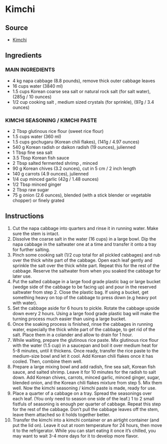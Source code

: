 # Kimchi

## Source
- [Kimchi](https://mykoreankitchen.com/kimchi-recipe/)

## Ingredients
### MAIN INGREDIENTS
- 4 kg napa cabbage (8.8 pounds), remove thick outer cabbage leaves
- 16 cups water (3840 ml)
- 1.5 cups Korean coarse sea salt or natural rock salt (for salt water), (285g / 10 ounces)
- 1/2 cup cooking salt , medium sized crystals (for sprinkle), (97g / 3.4 ounces)
### KIMCHI SEASONING / KIMCHI PASTE
- 2 Tbsp glutinous rice flour (sweet rice flour)
- 1.5 cups water (360 ml)
- 1.5 cups gochugaru (Korean chili flakes), (141g / 4.97 ounces)
- 540 g Korean radish or daikon radish (19 ounces), julienned
- 1 Tbsp fine sea salt
- 3.5 Tbsp Korean fish sauce
- 2 Tbsp salted fermented shrimp , minced
- 90 g Korean chives (3.2 ounces), cut in 5 cm / 2 inch length
- 140 g carrots (4.9 ounces), julienned
- 1/4 cup minced garlic (42g / 1.48 ounces)
- 1/2 Tbsp minced ginger
- 2 Tbsp raw sugar
- 75 g onion (2.6 ounces), blended (with a stick blender or vegetable chopper) or finely grated

## Instructions
1. Cut the napa cabbage into quarters and rinse it in running water. Make sure the stem is intact.
2. Dissolve the coarse salt in the water (16 cups) in a large bowl. Dip the napa cabbage in the saltwater one at a time and transfer it onto a tray for further salting.
3. Pinch some cooking salt (1/2 cup total for all pickled cabbages) and rub over the thick white part of the cabbage. Open each leaf gently and sprinkle the salt over the thick white part. Repeat this for the rest of the cabbage. Reserve the saltwater from when you soaked the cabbage for later use.
4. Put the salted cabbage in a large food grade plastic bag or large bucket (wedge side of the cabbage to be facing up) and pour in the reserved saltwater from step 2. Close the plastic bag. If using a bucket, get something heavy on top of the cabbage to press down (e.g heavy pot with water).
5. Set the cabbage aside for 6 hours to pickle. Rotate the cabbage upside down every 2 hours. Using a large food grade plastic bag will make the turning process much easier than using a large bucket.
6. Once the soaking process is finished, rinse the cabbages in running water, especially the thick white part of the cabbage, to get rid of the salt. Place them in a colander and allow to drain for 1 hour.
7. While waiting, prepare the glutinous rice paste. Mix glutinous rice flour with the water (1.5 cup) in a saucepan and boil it over medium heat for 5-8 minutes, until it thickens. Once ready, transfer the rice paste to the medium-size bowl and let it cool. Add Korean chili flakes once it has cooled. Then, combine them well.
8. Prepare a large mixing bowl and add radish, fine sea salt, Korean fish sauce, and salted shrimp. Leave it for 10 minutes for the radish to salt down. Add Korean chives, carrots, minced garlic, minced ginger, sugar, blended onion, and the Korean chili flakes mixture from step 5. Mix them well. Now the kimchi seasoning / kimchi paste is made, ready for use.
9. Place a quarter of a cabbage on a tray. Spread the seasonings over each leaf. (You only need to season one side of the leaf.) 1 to 2 small fistfuls of seasoning is enough per quarter of cabbage. Repeat this step for the rest of the cabbage. Don’t pull the cabbage leaves off the stem, leave them attached so it holds together better.
10. Transfer the kimchi into a kimchi container or an airtight container (and put the lid on). Leave it out at room temperature for 24 hours, then move it to the refrigerator. While you can start eating it once it’s chilled, you may want to wait 3-4 more days for it to develop more flavor.
